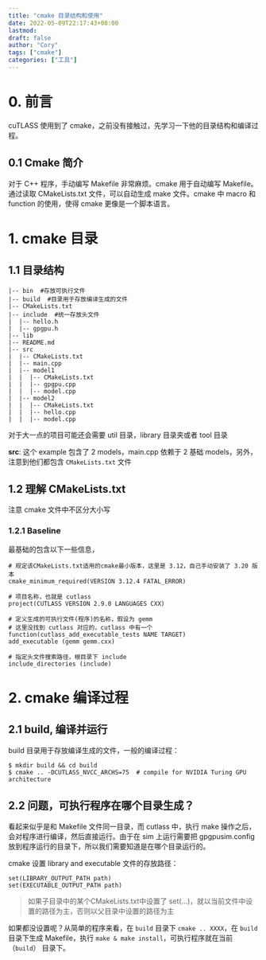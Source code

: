 ```yaml
---
title: "cmake 目录结构和使用"
date: 2022-05-09T22:17:43+08:00
lastmod: 
draft: false
author: "Cory"
tags: ["cmake"]
categories: ["工具"]
---
```


# 0. 前言

cuTLASS 使用到了 cmake，之前没有接触过，先学习一下他的目录结构和编译过程。

## 0.1 Cmake 简介

对于 C++ 程序，手动编写 Makefile 非常麻烦。cmake 用于自动编写 Makefile。通过读取 CMakeLists.txt 文件，可以自动生成 make 文件。cmake 中 macro 和 function 的使用，使得 cmake 更像是一个脚本语言。

# 1. cmake 目录

## 1.1 目录结构

```shell
|-- bin  #存放可执行文件
|-- build  #目录用于存放编译生成的文件
|-- CMakeLists.txt
|-- include  #统一存放头文件
|  |-- hello.h
|  |-- gpgpu.h
|-- lib
|-- README.md
|-- src
|  |-- CMakeLists.txt
|  |-- main.cpp
|  |-- model1
|  |  |-- CMakeLists.txt
|  |  |-- gpgpu.cpp
|  |  |-- model.cpp
|  |-- model2
|  |  |-- CMakeLists.txt
|  |  |-- hello.cpp
|  |  |-- model.cpp
```
对于大一点的项目可能还会需要 util 目录，library 目录夹或者 tool 目录

**src**: 这个 example 包含了 2 models，main.cpp 依赖于 2 基础 models，另外，注意到他们都包含 `CMakeLists.txt` 文件

## 1.2 理解 CMakeLists.txt

注意 cmake 文件中不区分大小写

### 1.2.1 Baseline

最基础的包含以下一些信息，
```shell
# 规定该CMakeLists.txt适用的cmake最小版本，这里是 3.12，自己手动安装了 3.20 版本
cmake_minimum_required(VERSION 3.12.4 FATAL_ERROR)

# 项目名称，也就是 cutlass
project(CUTLASS VERSION 2.9.0 LANGUAGES CXX)

# 定义生成的可执行文件(程序)的名称，假设为 gemm
# 这里没找到 cutlass 对应的，cutlass 中有一个 function(cutlass_add_executable_tests NAME TARGET)
add_executable (gemm gemm.cxx)

# 指定头文件搜索路径，根目录下 include
include_directories (include)
```

# 2. cmake 编译过程
## 2.1 build, 编译并运行

build 目录用于存放编译生成的文件，一般的编译过程：
```shell
$ mkdir build && cd build
$ cmake .. -DCUTLASS_NVCC_ARCHS=75  # compile for NVIDIA Turing GPU architecture
```
## 2.2 问题，可执行程序在哪个目录生成？ 

看起来似乎是和 Makefile 文件同一目录，而 cutlass 中，执行 make 操作之后，会对程序进行编译，然后直接运行。由于在 sim 上运行需要把 gpgpusim.config 放到程序运行的目录下，所以我们需要知道是在哪个目录运行的。

cmake 设置 library and executable 文件的存放路径：
```shell
set(LIBRARY_OUTPUT_PATH path)
set(EXECUTABLE_OUTPUT_PATH path)
```
> 如果子目录中的某个CMakeLists.txt中设置了 set(...)，就以当前文件中设置的路径为主，否则以父目录中设置的路径为主

如果都没设置呢？从简单的程序来看，在 `build` 目录下 `cmake .. XXXX`，在 `build` 目录下生成 Makefile，执行 `make & make install`，可执行程序就在当前（`build`） 目录下。
